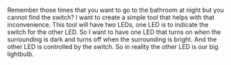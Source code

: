 Remember those times that you want to go to the bathroom at night but you cannot find the switch? I want to create a simple tool that helps with that inconvenience. This tool will have two LEDs, one LED is to indicate the switch for the other LED. So I want to have one LED that turns on when the surrounding is dark and turns off when the surrounding is bright. And the other LED is controlled by the switch. So in reality the other LED is our big lightbulb. 

